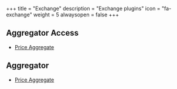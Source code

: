 +++
title = "Exchange"
description = "Exchange plugins"
icon = "fa-exchange"
weight = 5
alwaysopen = false
+++

## Aggregator Access
* [Price Aggregate](https://github.com/travelgateX)

## Aggregator
* [Price Aggregate](https://github.com/travelgateX)

